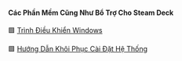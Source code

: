 #### Các Phần Mềm Cũng Như Bổ Trợ Cho Steam Deck 

 🟩  [Trình Điều Khiển Windows](https://help.steampowered.com/vi/faqs/view/6121-ECCD-D643-BAA8)
 
 🟩  [ Hướng Dẫn Khôi Phục Cài Đặt Hệ Thống](https://help.steampowered.com/vi/faqs/view/1B71-EDF2-EB6D-2BB3)
 

